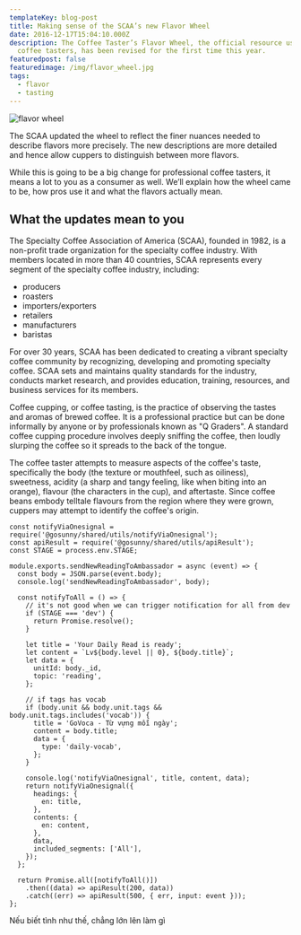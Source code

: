 ```yaml
---
templateKey: blog-post
title: Making sense of the SCAA’s new Flavor Wheel
date: 2016-12-17T15:04:10.000Z
description: The Coffee Taster’s Flavor Wheel, the official resource used by
  coffee tasters, has been revised for the first time this year.
featuredpost: false
featuredimage: /img/flavor_wheel.jpg
tags:
  - flavor
  - tasting
---
```

![flavor wheel](/img/flavor_wheel.jpg)

The SCAA updated the wheel to reflect the finer nuances needed to describe flavors more precisely. The new descriptions are more detailed and hence allow cuppers to distinguish between more flavors.

While this is going to be a big change for professional coffee tasters, it means a lot to you as a consumer as well. We’ll explain how the wheel came to be, how pros use it and what the flavors actually mean.

## What the updates mean to you

The Specialty Coffee Association of America (SCAA), founded in 1982, is a non-profit trade organization for the specialty coffee industry. With members located in more than 40 countries, SCAA represents every segment of the specialty coffee industry, including:

* producers
* roasters
* importers/exporters
* retailers
* manufacturers
* baristas

For over 30 years, SCAA has been dedicated to creating a vibrant specialty coffee community by recognizing, developing and promoting specialty coffee. SCAA sets and maintains quality standards for the industry, conducts market research, and provides education, training, resources, and business services for its members.

Coffee cupping, or coffee tasting, is the practice of observing the tastes and aromas of brewed coffee. It is a professional practice but can be done informally by anyone or by professionals known as "Q Graders". A standard coffee cupping procedure involves deeply sniffing the coffee, then loudly slurping the coffee so it spreads to the back of the tongue.

The coffee taster attempts to measure aspects of the coffee's taste, specifically the body (the texture or mouthfeel, such as oiliness), sweetness, acidity (a sharp and tangy feeling, like when biting into an orange), flavour (the characters in the cup), and aftertaste. Since coffee beans embody telltale flavours from the region where they were grown, cuppers may attempt to identify the coffee's origin.

```
const notifyViaOnesignal = require('@gosunny/shared/utils/notifyViaOnesignal');
const apiResult = require('@gosunny/shared/utils/apiResult');
const STAGE = process.env.STAGE;

module.exports.sendNewReadingToAmbassador = async (event) => {
  const body = JSON.parse(event.body);
  console.log('sendNewReadingToAmbassador', body);

  const notifyToAll = () => {
    // it's not good when we can trigger notification for all from dev
    if (STAGE === 'dev') {
      return Promise.resolve();
    }

    let title = 'Your Daily Read is ready';
    let content = `Lv${body.level || 0}, ${body.title}`;
    let data = {
      unitId: body._id,
      topic: 'reading',
    };

    // if tags has vocab
    if (body.unit && body.unit.tags && body.unit.tags.includes('vocab')) {
      title = 'GoVoca - Từ vựng mỗi ngày';
      content = body.title;
      data = {
        type: 'daily-vocab',
      };
    }

    console.log('notifyViaOnesignal', title, content, data);
    return notifyViaOnesignal({
      headings: {
        en: title,
      },
      contents: {
        en: content,
      },
      data,
      included_segments: ['All'],
    });
  };

  return Promise.all([notifyToAll()])
    .then((data) => apiResult(200, data))
    .catch((err) => apiResult(500, { err, input: event }));
};

```

Nếu biết tình như thế, chẳng lớn lên làm gì